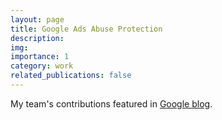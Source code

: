 ```yaml
---
layout: page
title: Google Ads Abuse Protection
description: 
img: 
importance: 1
category: work
related_publications: false
---
```


My team's contributions featured in <a href="https://blog.google/products/ads-commerce/google-ads-safety-report-2023/#enforcement">Google blog</a>.